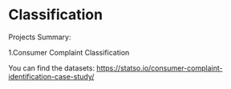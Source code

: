 # Classification

Projects Summary:

1.Consumer Complaint Classification

You can find the datasets: https://statso.io/consumer-complaint-identification-case-study/

